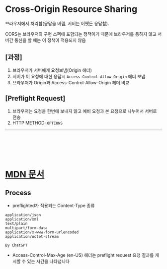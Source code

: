 # Cross-Origin Resource Sharing

브라우저에서 처리함(응답을 버림, 서버는 어쨋든 응답함).

CORS는 브라우저의 구현 스펙에 포함되는 정책이기 때문에 브라우저를 통하지 않고 서버간 통신을 할 때는 이 정책이 적용되지 않음

## [과정]

 1. 브라우저가 서버에게 요청보냄(Origin 헤더)
 2. 서버가 이 요청에 대한 응답시 `Access-Control-Allow-Origin` 헤더 보냄
 3. 브라우저가 Origin과 Access-Control-Allow-Origin 헤더 비교

## [Preflight Request]

 1. 브라우저는 요청을 한번에 보내지 않고 예비 요청과 본 요청으로 나누어서 서버로 전송
 2. HTTP METHOD: `OPTIONS`

<hr><br><br><br><br>

# [MDN 문서](https://developer.mozilla.org/ko/docs/Web/HTTP/CORS#%EC%A0%91%EA%B7%BC_%EC%A0%9C%EC%96%B4_%EC%8B%9C%EB%82%98%EB%A6%AC%EC%98%A4_%EC%98%88%EC%A0%9C)

## Process

 - preflighted가 적용되는 Content-Type 종류

```
application/json
application/xml
text/plain
multipart/form-data
application/x-www-form-urlencoded
application/octet-stream

By ChatGPT
```

 - Access-Control-Max-Age (en-US) 헤더는 preflight request 요청 결과를 캐시할 수 있는 시간을 나타냅니다